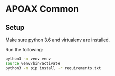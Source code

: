 # APOAX Common
## Setup
Make sure python 3.6 and virtualenv are installed.

Run the following:
```sh
python3 -m venv venv
source venv/bin/activate
python3 -m pip install -r requirements.txt
```
